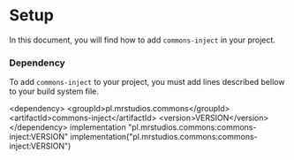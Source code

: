# Setup
In this document, you will find how to add `commons-inject` in your project.

### Dependency
To add ``commons-inject`` to your project, you must add lines described bellow to your build system file.

<tabs group="build-systems">

<tab title="Maven" group-key="maven">
    <code-block lang="xml">
        &#x3C;dependency&#x3E;
            &#x3C;groupId&#x3E;pl.mrstudios.commons&#x3C;/groupId&#x3E;
            &#x3C;artifactId&#x3E;commons-inject&#x3C;/artifactId&#x3E;
            &#x3C;version&#x3E;VERSION&#x3C;/version&#x3E;
        &#x3C;/dependency&#x3E;
    </code-block>
</tab>

<tab title="Gradle (Groovy)" group-key="gradle-groovy">
    <code-block lang="groovy">
        implementation "pl.mrstudios.commons:commons-inject:VERSION"
    </code-block>
</tab>

<tab title="Gradle (Kotlin)" group-key="gradle-kotlin">
    <code-block lang="kotlin">
        implementation("pl.mrstudios.commons:commons-inject:VERSION")
    </code-block>
</tab>

</tabs>